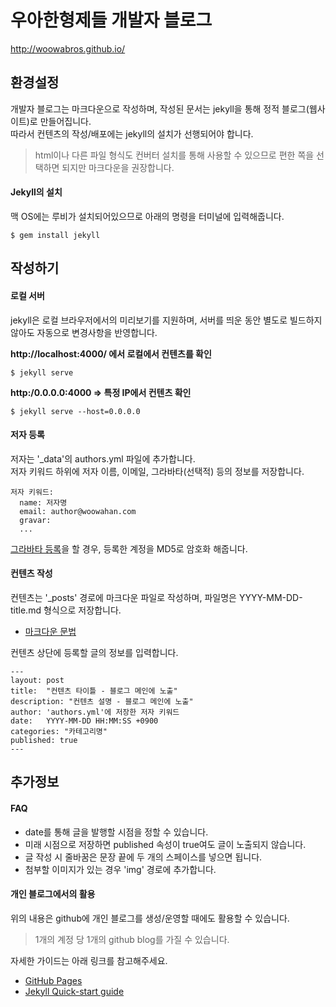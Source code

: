 # 우아한형제들 개발자 블로그

http://woowabros.github.io/
  
  
  
## 환경설정

개발자 블로그는 마크다운으로 작성하며, 작성된 문서는 jekyll을 통해 정적 블로그(웹사이트)로 만들어집니다.  
따라서 컨텐츠의 작성/배포에는 jekyll의 설치가 선행되어야 합니다.  
> html이나 다른 파일 형식도 컨버터 설치를 통해 사용할 수 있으므로 편한 쪽을 선택하면 되지만 마크다운을 권장합니다.

#### Jekyll의 설치

맥 OS에는 루비가 설치되어있으므로 아래의 명령을 터미널에 입력해줍니다.

```
$ gem install jekyll
```
  
  
  
## 작성하기

#### 로컬 서버 

jekyll은 로컬 브라우저에서의 미리보기를 지원하며, 서버를 띄운 동안 별도로 빌드하지 않아도 자동으로 변경사항을 반영합니다.

**http://localhost:4000/ 에서 로컬에서 컨텐츠를 확인**
```
$ jekyll serve 
```

**http:/0.0.0.0:4000  => 특정 IP에서 컨텐츠 확인**
```
$ jekyll serve --host=0.0.0.0
```

#### 저자 등록

저자는 '_data'의 authors.yml 파일에 추가합니다.  
저자 키워드 하위에 저자 이름, 이메일, 그라바타(선택적) 등의 정보를 저장합니다.

```
저자 키워드:
  name: 저자명
  email: author@woowahan.com
  gravar: 
  ...
``` 
[그라바타 등록](https://ko.gravatar.com/)을 할 경우, 등록한 계정을 MD5로 암호화 해줍니다.

#### 컨텐츠 작성

컨텐츠는 '_posts' 경로에 마크다운 파일로 작성하며, 파일명은 YYYY-MM-DD-title.md 형식으로 저장합니다.
* [마크다운 문법](https://guides.github.com/features/mastering-markdown/)  

컨텐츠 상단에 등록할 글의 정보를 입력합니다.  

```
---
layout: post
title:  "컨텐츠 타이틀 - 블로그 메인에 노출"
description: "컨텐츠 설명 - 블로그 메인에 노출"
author: 'authors.yml'에 저장한 저자 키워드
date:   YYYY-MM-DD HH:MM:SS +0900 
categories: "카테고리명"
published: true
---
```
  
  
  
## 추가정보

#### FAQ
* date를 통해 글을 발행할 시점을 정할 수 있습니다.  
* 미래 시점으로 저장하면 published 속성이 true여도 글이 노출되지 않습니다.  
* 글 작성 시 줄바꿈은 문장 끝에 두 개의 스페이스를 넣으면 됩니다.  
* 첨부할 이미지가 있는 경우 'img' 경로에 추가합니다. 

#### 개인 블로그에서의 활용

위의 내용은 github에 개인 블로그를 생성/운영할 때에도 활용할 수 있습니다.   
> 1개의 계정 당 1개의 github blog를 가질 수 있습니다.  

자세한 가이드는 아래 링크를 참고해주세요.

* [GitHub Pages](https://pages.github.com/)
* [Jekyll Quick-start guide](https://jekyllrb.com/docs/quickstart/)
